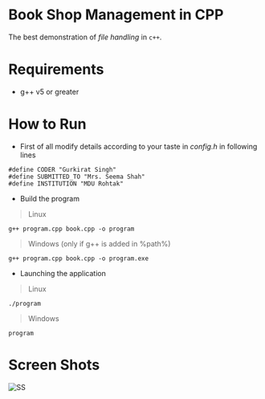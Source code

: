 # Book Shop Management in CPP
The best demonstration of _file handling_ in `c++`.

# Requirements
+ g++ v5 or greater

# How to Run
+ First of all modify details according to your taste in _config.h_ in following lines
```
#define CODER "Gurkirat Singh"
#define SUBMITTED_TO "Mrs. Seema Shah"
#define INSTITUTION "MDU Rohtak"
```

+ Build the program
> Linux

```
g++ program.cpp book.cpp -o program
```

> Windows  (only if g++ is added in %path%)

```
g++ program.cpp book.cpp -o program.exe
```

+ Launching the application
> Linux

```
./program
```

> Windows

```
program
```

# Screen Shots
![SS](https://raw.githubusercontent.com/tbhaxor/educational_projects/master/_AND_FILE_HANDLING/BOOK_SHOP_MANAGEMENT_IN_CPP/SS.PNG)
